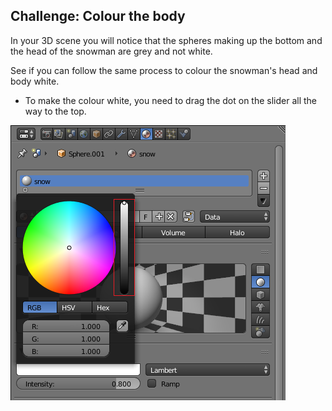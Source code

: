 ## Challenge: Colour the body

In your 3D scene you will notice that the spheres making up the bottom and the head of the snowman are grey and not white.

See if you can follow the same process to colour the snowman's head and body white.

+ To make the colour white, you need to drag the dot on the slider all the way to the top.

![White bottom](images/blender-material-bottom-colour.png)
